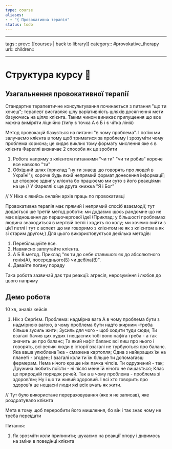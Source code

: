 ```yaml
---
type: course
aliases: 
- - "{ Провокативна терапія"
status: todo
---
```


---
tags::
prev:: [[courses | back to library]]
category:: #provokative_therapy
url::
children::

---


# Структура курсу 🧾

## Узагальнення провокативної терапії

Стандартне терапевтичне консультування починається з питання "що ти хочеш"; терапевт виставляє цілу варіативність шляхів досягнення мети базуючись на цілях клієнта. 
Таким чином виникає припущення що все можна виміряти ліцнійно (типу є точка А є Б і є чітка лінія)

Метод провокацій базується на питанні "в чому проблема". І потім ми залучаємо клієнта в тому щоб триматися за проблему і зрозуміти чому проблема корисна; це кидає виклик тому формату мислення яке є в клієнта
Фареллі визначає 2 способи як це зробити
1. Робота напряму з клієнтом питаннями "чи ти" "чи ти робив" короче все навколо "ти"
2. Обхідний шлях (приклад "ну ти знаєш що говорять про людей в Україні"); короче будь який непрямий формат донесення інформації; це створює здвиг у клієнта бо працюємо ми суто з його реакціями на це
// У Фареллі є ще друга книжка "Я і Бог"

// У Ніка є якийсь онлайн архів праць по провокативці

Провокативна терапія має прямий і непрямий спосіб взаємодії; тут додається ще третій метод роботи: ми додаємо щось рандомне що не має відношення до першочергової ідеї (Приклад: у більшості проблемах людина знаходиться в мертвій петлі і ходить по колу; ми хочемо вийти з цієї петлі і тут є аспект що ми говоримо з клієнтом не як з клієнтом а як зі старим другом;)
Для цього використовується декілька методів:
1. Перебільшуйте все. 
2. Навмисно заплутайте клієнта.
3. А Б В метод. Приклад "як ти до себе ставишся: як до абсолютного генія(А), посереднього(Б) чи дебіла(В)". 
4. Давайте погану пораду

Така робота зазвичай дає три реакції: агресія, нерозуміння і любов до цього напряму
## Демо робота

10 хв, аналіз кейсів
1. Нік з Сергієм. Проблема: надмірна вага
А в чому проблема бути з надмірною вагою, в чому проблема бути надто жирним -треба більше зусиль жити; Зусиль для чого - щоб ходити туди сюди; Ти взагалі бачив цих худих і нещасних тобі воно нафіга треба - а так значить це про баланс; Та який нафіг баланс всі лиш про нього і говорять, всі великі люди в історії взагалі не турбуються про баланс. Яка ваша улюблена їжа - смажена картопля; Одна з найкращих їж на планеті - згоден; І взагалі коли ти їж більше ти допомагаєш фермерам. Нема нічого краще ніж пачка чіпсів. Ти одружений - так; Дружина любить поїсти - ні після мене їй нічого не лишається; Клас це природній порядок речей. Так а в чому проблема - проблема зі здоров'ям; Ну і шо ти живий здоровий. І всі хто говорить про здоров'я це нещасні люди які всіх вчать як жити. 

// Тут було використане перераховування (яке я не записав), яке роздратувало клієнта

Мета в тому щоб переробити його мишлення, бо він і так знає чому не треба переїдати

Питання:
1. Як зрозміти коли припинити; шукаємо на реакції опору і дивимось на зміни в поведінці клієнта